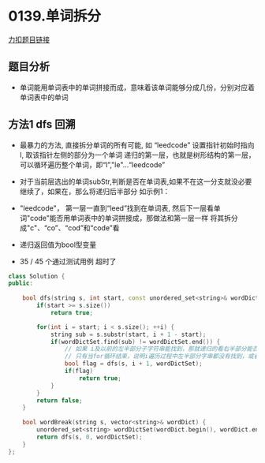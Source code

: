 # 0139.单词拆分


[力扣题目链接](https://leetcode.cn/problems/word-break/)  



## 题目分析  

* 单词能用单词表中的单词拼接而成，意味着该单词能够分成几份，分别对应着单词表中的单词  

## 方法1 dfs 回溯  

* 最暴力的方法, 直接拆分单词的所有可能, 如 “leedcode” 设置指针初始时指向l, 取该指针左侧的部分为一个单词   递归的第一层，也就是树形结构的第一层，可以循环遍历整个单词，即“l”,"le"...“leedcode”
* 对于当前层选出的单词subStr,判断是否在单词表,如果不在这一分支就没必要继续了，如果在，那么将递归后半部分  如示例1：
* "leedcode"， 第一层一直到“leed”找到在单词表, 然后下一层看单词"code"能否用单词表中的单词拼接成，那做法和第一层一样 将其拆分成"c"、“co”、“cod”和“code”看
* 递归返回值为bool型变量

* 35 / 45 个通过测试用例  超时了  

```cpp
class Solution {
public:
    
    bool dfs(string s, int start, const unordered_set<string>& wordDictSet) {
        if(start >= s.size())
            return true;

        for(int i = start; i < s.size(); ++i) {
            string sub = s.substr(start, i + 1 - start);
            if(wordDictSet.find(sub) != wordDictSet.end()) {
                // 如果 i及以前的左半部分子字符串能找到，那就递归的看右半部分能否被拼接成，可以的话就返回true，注意如果如果不可以，不是返回false而是继续for循环看其他分支
                // 只有当for循环结束，说明i遍历过程中左半部分字串都没有找到，或者找到了但右半部分无法被拆分 
                bool flag = dfs(s, i + 1, wordDictSet);
                if(flag)
                    return true;
            }
        }
        return false;
    }
    
    bool wordBreak(string s, vector<string>& wordDict) {
        unordered_set<string> wordDictSet(wordDict.begin(), wordDict.end());
        return dfs(s, 0, wordDictSet);
    }
};
```  

